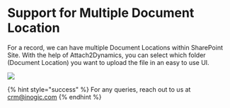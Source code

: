 # Support for Multiple Document Location

For a record, we can have multiple Document Locations within SharePoint Site. With the help of Attach2Dynamics, you can select which folder (Document Location) you want to upload the file in an easy to use UI.

![](<../../.gitbook/assets/Features\_Support for Multiple Locations.png>)

{% hint style="success" %}
For any queries, reach out to us at [crm@inogic.com](mailto:crm@inogic.com)
{% endhint %}
